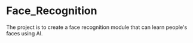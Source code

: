# Face_Recognition
The project is to create a face recognition module that can learn people's faces using AI.

